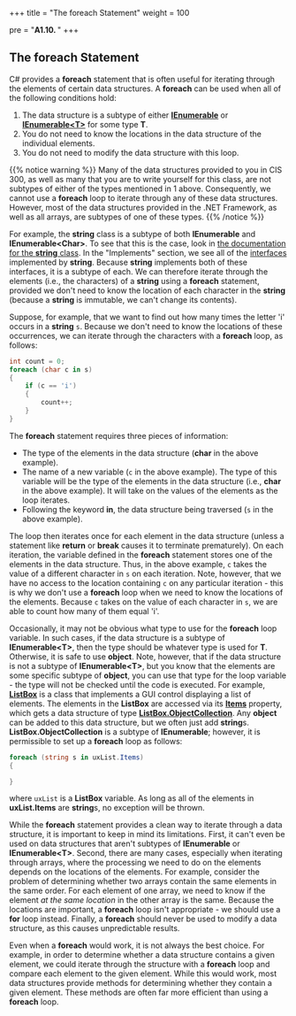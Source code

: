+++
title = "The foreach Statement"
weight = 100

pre = "<b>A1.10. </b>"
+++

## The **foreach** Statement

C# provides a **foreach** statement that is often useful for iterating through the elements of certain data structures. A **foreach** can be used when all of the following conditions hold:

1.  The data structure is a subtype of either [**IEnumerable**](https://learn.microsoft.com/en-us/dotnet/api/system.collections.ienumerable?view=net-6.0) or [**IEnumerable\<T\>**](https://learn.microsoft.com/en-us/dotnet/api/system.collections.generic.ienumerable-1?view=net-6.0) for some type **T**. 
2.  You do not need to know the locations in the data structure of the individual elements. 
3.  You do not need to modify the data structure with this loop.

{{% notice warning %}}
Many of the data structures provided to you in CIS 300, as well as
many that you are to write yourself for this class, are not subtypes
of either of the types mentioned in 1 above. Consequently, we cannot
use a **foreach** loop to iterate through any of these data
structures. However, most of the data structures provided in the .NET
Framework, as well as all arrays, are subtypes of one of these types.
{{% /notice %}}

For example, the **string** class is a subtype of both **IEnumerable**
and **IEnumerable\<Char\>**. To see that this is the case, look in
[the documentation for the **string**
class](https://learn.microsoft.com/en-us/dotnet/api/system.string?view=net-6.0). In
the "Implements" section, we see all of the
[interfaces](/trees/tries/multiple-impl) implemented by **string**.
Because **string** implements both of these interfaces, it is a
subtype of each.  We can therefore iterate through the elements (i.e., the characters) of a **string** using a **foreach** statement, provided we don't need to know the location of each character in the **string** (because a **string** is immutable, we can't change its contents).

Suppose, for example, that we want to find out how many times the letter 'i' occurs in a **string** `s`. Because we don't need to know the locations of these occurrences, we can iterate through the characters with a **foreach** loop, as follows:

```C#
int count = 0;
foreach (char c in s)
{
    if (c == 'i')
    {
        count++;
    }
}
```

The **foreach** statement requires three pieces of information:

- The type of the elements in the data structure (**char** in the above example).
- The name of a new variable (`c` in the above example). The type of this variable will be the type of the elements in the data structure (i.e., **char** in the above example). It will take on the values of the elements as the loop iterates.
- Following the keyword **in**, the data structure being traversed (`s` in the above example).

The loop then iterates once for each element in the data structure (unless a statement like **return** or **break** causes it to terminate prematurely). On each iteration, the variable defined in the **foreach** statement stores one of the elements in the data structure. Thus, in the above example, `c` takes the value of a different character in `s` on each iteration. Note, however, that we have no access to the location containing `c` on any particular iteration - this is why we don't use a **foreach** loop when we need to know the locations of the elements. Because `c` takes on the value of each character in `s`, we are able to count how many of them equal 'i'.

Occasionally, it may not be obvious what type to use for the
**foreach** loop variable. In such cases, if the data structure is a
subtype of **IEnumerable\<T\>**, then the type should be whatever type
is used for **T**. Otherwise, it is safe to use **object**. Note,
however, that if the data structure is not a subtype of
**IEnumerable\<T\>**, but you know that the elements are some specific
subtype of **object**, you can use that type for the loop variable -
the type will not be checked until the code is executed. For example,
[**ListBox**](https://learn.microsoft.com/en-us/dotnet/api/system.windows.forms.listbox?view=windowsdesktop-6.0)
is a class that implements a GUI control displaying a list of
elements. The elements in the **ListBox** are accessed via its
[**Items**](https://learn.microsoft.com/en-us/dotnet/api/system.windows.forms.listbox.items?view=windowsdesktop-6.0#system-windows-forms-listbox-items)
property, which gets a data structure of type
[**ListBox.ObjectCollection**](https://learn.microsoft.com/en-us/dotnet/api/system.windows.forms.listbox.objectcollection?view=windowsdesktop-6.0). Any
**object** can be added to this data structure, but we often just add **string**s. **ListBox.ObjectCollection** is a subtype of **IEnumerable**; however, it is permissible to set up a **foreach** loop as follows:

```C#
foreach (string s in uxList.Items)
{

}
```

where `uxList` is a **ListBox** variable. As long as all of the elements in **uxList.Items** are **string**s, no exception will be thrown.

While the **foreach** statement provides a clean way to iterate through a data structure, it is important to keep in mind its limitations. First, it can't even be used on data structures that aren't subtypes of **IEnumerable** or **IEnumerable\<T\>**. Second, there are many cases, especially when iterating through arrays, where the processing we need to do on the elements depends on the locations of the elements. For example, consider the problem of determining whether two arrays contain the same elements in the same order. For each element of one array, we need to know if the element *at the same location* in the other array is the same. Because the locations are important, a **foreach** loop isn't appropriate - we should use a **for** loop instead. Finally, a **foreach** should never be used to modify a data structure, as this causes unpredictable results.

Even when a **foreach** would work, it is not always the best choice. For example, in order to determine whether a data structure contains a given element, we could iterate through the structure with a **foreach** loop and compare each element to the given element. While this would work, most data structures provide methods for determining whether they contain a given element. These methods are often far more efficient than using a **foreach** loop.
